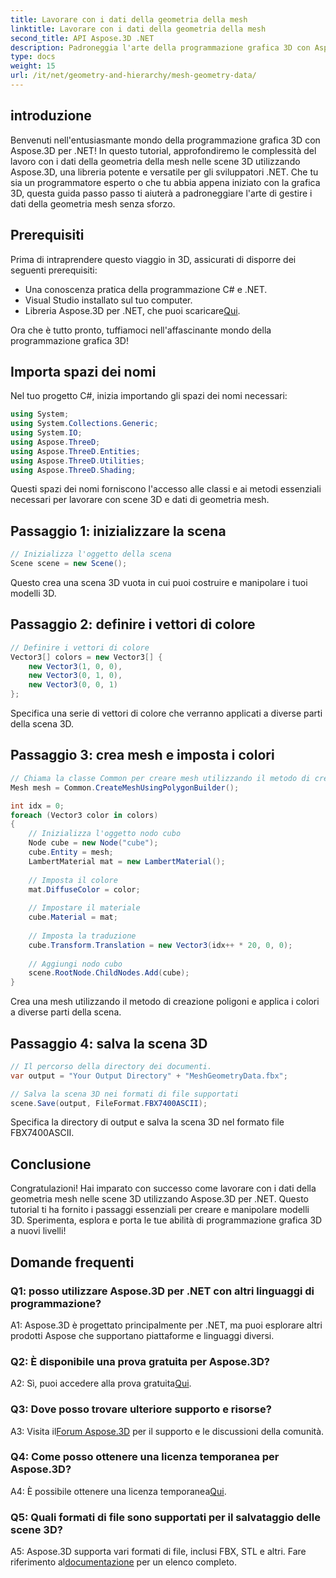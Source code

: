 ```yaml
---
title: Lavorare con i dati della geometria della mesh
linktitle: Lavorare con i dati della geometria della mesh
second_title: API Aspose.3D .NET
description: Padroneggia l'arte della programmazione grafica 3D con Aspose.3D per .NET. Crea, manipola e salva splendide scene 3D senza sforzo.
type: docs
weight: 15
url: /it/net/geometry-and-hierarchy/mesh-geometry-data/
---
```

## introduzione

Benvenuti nell'entusiasmante mondo della programmazione grafica 3D con Aspose.3D per .NET! In questo tutorial, approfondiremo le complessità del lavoro con i dati della geometria della mesh nelle scene 3D utilizzando Aspose.3D, una libreria potente e versatile per gli sviluppatori .NET. Che tu sia un programmatore esperto o che tu abbia appena iniziato con la grafica 3D, questa guida passo passo ti aiuterà a padroneggiare l'arte di gestire i dati della geometria mesh senza sforzo.

## Prerequisiti

Prima di intraprendere questo viaggio in 3D, assicurati di disporre dei seguenti prerequisiti:

- Una conoscenza pratica della programmazione C# e .NET.
- Visual Studio installato sul tuo computer.
- Libreria Aspose.3D per .NET, che puoi scaricare[Qui](https://releases.aspose.com/3d/net/).

Ora che è tutto pronto, tuffiamoci nell'affascinante mondo della programmazione grafica 3D!

## Importa spazi dei nomi

Nel tuo progetto C#, inizia importando gli spazi dei nomi necessari:

```csharp
using System;
using System.Collections.Generic;
using System.IO;
using Aspose.ThreeD;
using Aspose.ThreeD.Entities;
using Aspose.ThreeD.Utilities;
using Aspose.ThreeD.Shading;
```

Questi spazi dei nomi forniscono l'accesso alle classi e ai metodi essenziali necessari per lavorare con scene 3D e dati di geometria mesh.

## Passaggio 1: inizializzare la scena

```csharp
// Inizializza l'oggetto della scena
Scene scene = new Scene();
```

Questo crea una scena 3D vuota in cui puoi costruire e manipolare i tuoi modelli 3D.

## Passaggio 2: definire i vettori di colore

```csharp
// Definire i vettori di colore
Vector3[] colors = new Vector3[] {
    new Vector3(1, 0, 0),
    new Vector3(0, 1, 0),
    new Vector3(0, 0, 1)
};
```

Specifica una serie di vettori di colore che verranno applicati a diverse parti della scena 3D.

## Passaggio 3: crea mesh e imposta i colori

```csharp
// Chiama la classe Common per creare mesh utilizzando il metodo di creazione poligoni per impostare l'istanza della mesh
Mesh mesh = Common.CreateMeshUsingPolygonBuilder();

int idx = 0;
foreach (Vector3 color in colors)
{
    // Inizializza l'oggetto nodo cubo
    Node cube = new Node("cube");
    cube.Entity = mesh;
    LambertMaterial mat = new LambertMaterial();
    
    // Imposta il colore
    mat.DiffuseColor = color;
    
    // Impostare il materiale
    cube.Material = mat;
    
    // Imposta la traduzione
    cube.Transform.Translation = new Vector3(idx++ * 20, 0, 0);
    
    // Aggiungi nodo cubo
    scene.RootNode.ChildNodes.Add(cube);
}
```

Crea una mesh utilizzando il metodo di creazione poligoni e applica i colori a diverse parti della scena.

## Passaggio 4: salva la scena 3D

```csharp
// Il percorso della directory dei documenti.
var output = "Your Output Directory" + "MeshGeometryData.fbx";

// Salva la scena 3D nei formati di file supportati
scene.Save(output, FileFormat.FBX7400ASCII);
```

Specifica la directory di output e salva la scena 3D nel formato file FBX7400ASCII.

## Conclusione

Congratulazioni! Hai imparato con successo come lavorare con i dati della geometria mesh nelle scene 3D utilizzando Aspose.3D per .NET. Questo tutorial ti ha fornito i passaggi essenziali per creare e manipolare modelli 3D. Sperimenta, esplora e porta le tue abilità di programmazione grafica 3D a nuovi livelli!

## Domande frequenti

### Q1: posso utilizzare Aspose.3D per .NET con altri linguaggi di programmazione?

A1: Aspose.3D è progettato principalmente per .NET, ma puoi esplorare altri prodotti Aspose che supportano piattaforme e linguaggi diversi.

### Q2: È disponibile una prova gratuita per Aspose.3D?

 A2: Sì, puoi accedere alla prova gratuita[Qui](https://releases.aspose.com/).

### Q3: Dove posso trovare ulteriore supporto e risorse?

 A3: Visita il[Forum Aspose.3D](https://forum.aspose.com/c/3d/18) per il supporto e le discussioni della comunità.

### Q4: Come posso ottenere una licenza temporanea per Aspose.3D?

 A4: È possibile ottenere una licenza temporanea[Qui](https://purchase.aspose.com/temporary-license/).

### Q5: Quali formati di file sono supportati per il salvataggio delle scene 3D?

 A5: Aspose.3D supporta vari formati di file, inclusi FBX, STL e altri. Fare riferimento al[documentazione](https://reference.aspose.com/3d/net/) per un elenco completo.
